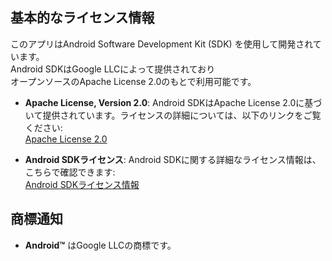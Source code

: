 ## 基本的なライセンス情報

このアプリはAndroid Software Development Kit (SDK) を使用して開発されています。  
Android SDKはGoogle LLCによって提供されており  
オープンソースのApache License 2.0のもとで利用可能です。

- **Apache License, Version 2.0**: Android SDKはApache License 2.0に基づいて提供されています。ライセンスの詳細については、以下のリンクをご覧ください:  
  [Apache License 2.0](http://www.apache.org/licenses/LICENSE-2.0)

- **Android SDKライセンス**: Android SDKに関する詳細なライセンス情報は、こちらで確認できます:  
  [Android SDKライセンス情報](https://developer.android.com/studio#license)

## 商標通知

- **Android™** はGoogle LLCの商標です。
